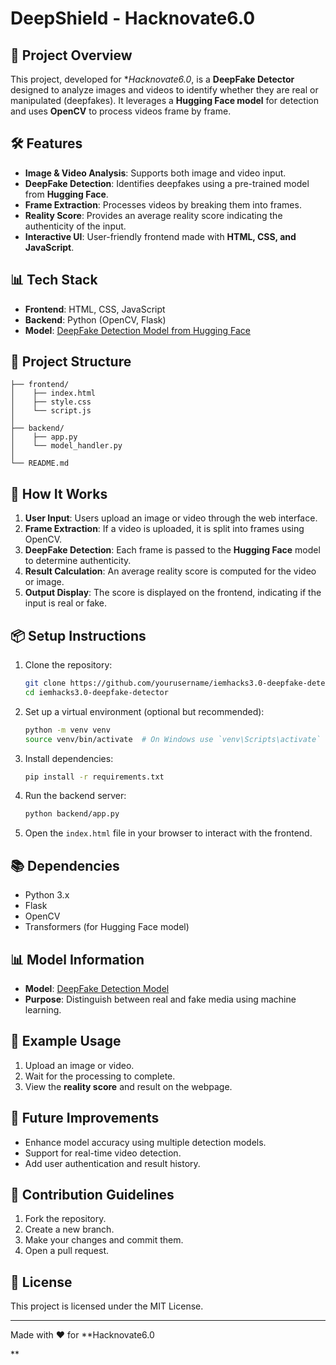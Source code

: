 # DeepShield - Hacknovate6.0

## 📌 Project Overview
This project, developed for **Hacknovate6.0*, is a **DeepFake Detector** designed to analyze images and videos to identify whether they are real or manipulated (deepfakes). It leverages a **Hugging Face model** for detection and uses **OpenCV** to process videos frame by frame.

## 🛠️ Features
- **Image & Video Analysis**: Supports both image and video input.
- **DeepFake Detection**: Identifies deepfakes using a pre-trained model from **Hugging Face**.
- **Frame Extraction**: Processes videos by breaking them into frames.
- **Reality Score**: Provides an average reality score indicating the authenticity of the input.
- **Interactive UI**: User-friendly frontend made with **HTML, CSS, and JavaScript**.

## 📊 Tech Stack
- **Frontend**: HTML, CSS, JavaScript
- **Backend**: Python (OpenCV, Flask)
- **Model**: [DeepFake Detection Model from Hugging Face](https://huggingface.co/dima806/deepfake_vs_real_image_detection)

## 📁 Project Structure
```
├── frontend/
│    ├── index.html
│    ├── style.css
│    └── script.js
│
├── backend/
│    ├── app.py
│    └── model_handler.py
│
└── README.md
```

## 🚀 How It Works
1. **User Input**: Users upload an image or video through the web interface.
2. **Frame Extraction**: If a video is uploaded, it is split into frames using OpenCV.
3. **DeepFake Detection**: Each frame is passed to the **Hugging Face** model to determine authenticity.
4. **Result Calculation**: An average reality score is computed for the video or image.
5. **Output Display**: The score is displayed on the frontend, indicating if the input is real or fake.

## 📦 Setup Instructions
1. Clone the repository:
   ```bash
   git clone https://github.com/yourusername/iemhacks3.0-deepfake-detector.git
   cd iemhacks3.0-deepfake-detector
   ```

2. Set up a virtual environment (optional but recommended):
   ```bash
   python -m venv venv
   source venv/bin/activate  # On Windows use `venv\Scripts\activate`
   ```

3. Install dependencies:
   ```bash
   pip install -r requirements.txt
   ```

4. Run the backend server:
   ```bash
   python backend/app.py
   ```

5. Open the `index.html` file in your browser to interact with the frontend.

## 📚 Dependencies
- Python 3.x
- Flask
- OpenCV
- Transformers (for Hugging Face model)

## 📊 Model Information
- **Model**: [DeepFake Detection Model](https://huggingface.co/dima806/deepfake_vs_real_image_detection)
- **Purpose**: Distinguish between real and fake media using machine learning.

## 🧪 Example Usage
1. Upload an image or video.
2. Wait for the processing to complete.
3. View the **reality score** and result on the webpage.

## 📌 Future Improvements
- Enhance model accuracy using multiple detection models.
- Support for real-time video detection.
- Add user authentication and result history.

## 🤝 Contribution Guidelines
1. Fork the repository.
2. Create a new branch.
3. Make your changes and commit them.
4. Open a pull request.

## 📄 License
This project is licensed under the MIT License.

---

Made with ❤️ for **Hacknovate6.0

**

